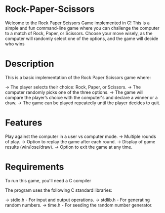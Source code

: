 # Rock-Paper-Scissors
Welcome to the Rock Paper Scissors Game implemented in C! This is a simple and fun command-line game where you can challenge the computer to a match of Rock, Paper, or Scissors. Choose your move wisely, as the computer will randomly select one of the options, and the game will decide who wins
# Description
This is a basic implementation of the Rock Paper Scissors game where:

-> The player selects their choice: Rock, Paper, or Scissors.
-> The computer randomly picks one of the three options.
-> The game will compare the player’s choice with the computer's and declare a winner or a draw.
-> The game can be played repeatedly until the player decides to quit.
# Features
Play against the computer in a user vs computer mode.
-> Multiple rounds of play.
-> Option to replay the game after each round.
-> Display of game results (win/lose/draw).
-> Option to exit the game at any time.
# Requirements
To run this game, you'll need a C compiler

The program uses the following C standard libraries:

-> stdio.h - For input and output operations.
-> stdlib.h - For generating random numbers.
-> time.h - For seeding the random number generator.

